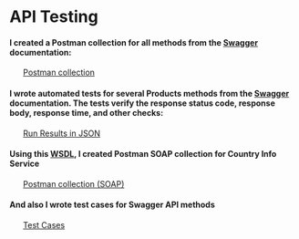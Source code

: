 # API Testing

#### I created a Postman collection for all methods from the [Swagger](https://qa.demoshopping.ru/api-docs/) documentation:
<ul>
<a href="https://www.postman.com/annazuzu/workspace/test-workspace/collection/18165854-dedb5e37-2369-41b2-a2c1-6e19da782fe6?action=share&creator=18165854&active-environment=18165854-5b7e3888-f30d-4089-b850-622483f208fc">Postman collection</a>
</ul>

#### I wrote automated tests for several Products methods from the [Swagger](https://qa.demoshopping.ru/api-docs/) documentation. The tests verify the response status code, response body, response time, and other checks:
<ul>
<a href="https://github.com/AnnaZudilova/api/blob/main/DemoShopping.postman_test_run.json">Run Results in JSON</a>
</ul>

#### Using this [WSDL](http://webservices.oorsprong.org/websamples.countryinfo/CountryInfoService.wso?WSDL), I created Postman SOAP collection for Country Info Service
<ul>
<a href="https://www.postman.com/annazuzu/workspace/test-workspace/collection/18165854-06fd3a7f-ce6d-4296-82f9-8b35c75d51e5?action=share&creator=18165854&active-environment=18165854-5b7e3888-f30d-4089-b850-622483f208fc">Postman collection (SOAP)</a>
</ul>

#### And also I wrote test cases for Swagger API methods
<ul>
<a href="https://github.com/AnnaZudilova/api/blob/main/G10-2025-06-01%20-%20Test%20cases.pdf">Test Cases</a>
</ul>

